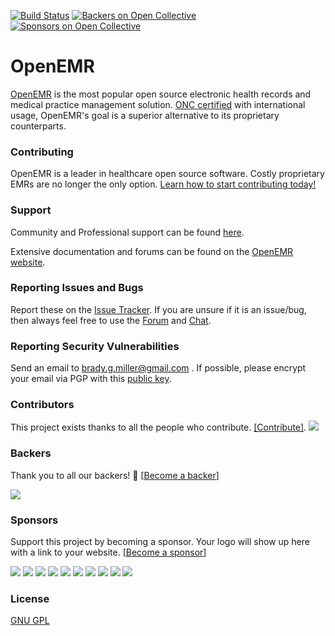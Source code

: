 [![Build Status](https://travis-ci.org/openemr/openemr.svg?branch=master)](https://travis-ci.org/openemr/openemr)
[![Backers on Open Collective](https://opencollective.com/openemr/backers/badge.svg)](#backers) [![Sponsors on Open Collective](https://opencollective.com/openemr/sponsors/badge.svg)](#sponsors)

# OpenEMR

[OpenEMR](http://open-emr.org) is the most popular open source electronic health records and medical practice management solution. [ONC certified](http://open-emr.org/wiki/index.php/OpenEMR_Wiki_Home_Page#ONC_Ambulatory_EHR_Certification) with international usage, OpenEMR's goal is a superior alternative to its proprietary counterparts.

### Contributing
OpenEMR is a leader in healthcare open source software. Costly proprietary EMRs are no longer the only option. [Learn how to start contributing today!](http://open-emr.org/wiki/index.php/FAQ#How_do_I_begin_to_volunteer_for_the_OpenEMR_project.3F)

### Support

Community and Professional support can be found [here](http://open-emr.org/wiki/index.php/OpenEMR_Support_Guide).

Extensive documentation and forums can be found on the [OpenEMR website](http://open-emr.org).

### Reporting Issues and Bugs

Report these on the [Issue Tracker](https://github.com/openemr/openemr/issues). If you are unsure if it is an issue/bug, then always feel free to use the [Forum](https://community.open-emr.org/) and [Chat](https://chat.open-emr.org/).


### Reporting Security Vulnerabilities

Send an email to brady.g.miller@gmail.com . If possible, please encrypt your email via PGP with this [public key](https://pgp.mit.edu/pks/lookup?op=get&search=0x27DEF05B1A8A6D4F).

### Contributors

This project exists thanks to all the people who contribute. [[Contribute]](CONTRIBUTING.md).
<a href="graphs/contributors"><img src="https://opencollective.com/openemr/contributors.svg?width=890" /></a>


### Backers

Thank you to all our backers! 🙏 [[Become a backer](https://opencollective.com/openemr#backer)]

<a href="https://opencollective.com/openemr#backers" target="_blank"><img src="https://opencollective.com/openemr/backers.svg?width=890"></a>


### Sponsors

Support this project by becoming a sponsor. Your logo will show up here with a link to your website. [[Become a sponsor](https://opencollective.com/openemr#sponsor)]

<a href="https://opencollective.com/openemr/sponsor/0/website" target="_blank"><img src="https://opencollective.com/openemr/sponsor/0/avatar.svg"></a>
<a href="https://opencollective.com/openemr/sponsor/1/website" target="_blank"><img src="https://opencollective.com/openemr/sponsor/1/avatar.svg"></a>
<a href="https://opencollective.com/openemr/sponsor/2/website" target="_blank"><img src="https://opencollective.com/openemr/sponsor/2/avatar.svg"></a>
<a href="https://opencollective.com/openemr/sponsor/3/website" target="_blank"><img src="https://opencollective.com/openemr/sponsor/3/avatar.svg"></a>
<a href="https://opencollective.com/openemr/sponsor/4/website" target="_blank"><img src="https://opencollective.com/openemr/sponsor/4/avatar.svg"></a>
<a href="https://opencollective.com/openemr/sponsor/5/website" target="_blank"><img src="https://opencollective.com/openemr/sponsor/5/avatar.svg"></a>
<a href="https://opencollective.com/openemr/sponsor/6/website" target="_blank"><img src="https://opencollective.com/openemr/sponsor/6/avatar.svg"></a>
<a href="https://opencollective.com/openemr/sponsor/7/website" target="_blank"><img src="https://opencollective.com/openemr/sponsor/7/avatar.svg"></a>
<a href="https://opencollective.com/openemr/sponsor/8/website" target="_blank"><img src="https://opencollective.com/openemr/sponsor/8/avatar.svg"></a>
<a href="https://opencollective.com/openemr/sponsor/9/website" target="_blank"><img src="https://opencollective.com/openemr/sponsor/9/avatar.svg"></a>



### License

[GNU GPL](LICENSE)

